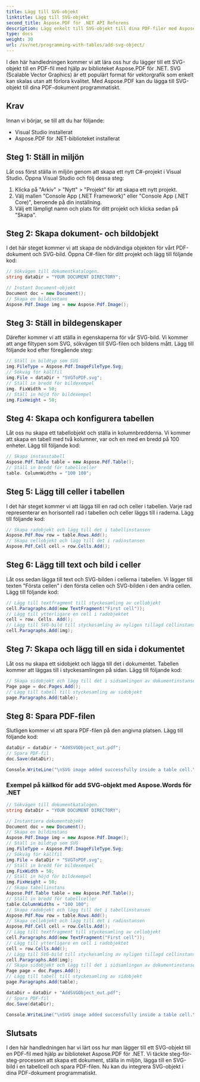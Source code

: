 ```yaml
---
title: Lägg till SVG-objekt
linktitle: Lägg till SVG-objekt
second_title: Aspose.PDF för .NET API Referens
description: Lägg enkelt till SVG-objekt till dina PDF-filer med Aspose.PDF för .NET.
type: docs
weight: 30
url: /sv/net/programming-with-tables/add-svg-object/
---
```


I den här handledningen kommer vi att lära oss hur du lägger till ett SVG-objekt till en PDF-fil med hjälp av biblioteket Aspose.PDF för .NET. SVG (Scalable Vector Graphics) är ett populärt format för vektorgrafik som enkelt kan skalas utan att förlora kvalitet. Med Aspose.PDF kan du lägga till SVG-objekt till dina PDF-dokument programmatiskt.

## Krav

Innan vi börjar, se till att du har följande:

- Visual Studio installerat
- Aspose.PDF för .NET-biblioteket installerat

## Steg 1: Ställ in miljön

Låt oss först ställa in miljön genom att skapa ett nytt C#-projekt i Visual Studio. Öppna Visual Studio och följ dessa steg:

1. Klicka på "Arkiv" > "Nytt" > "Projekt" för att skapa ett nytt projekt.
2. Välj mallen "Console App (.NET Framework)" eller "Console App (.NET Core)", beroende på din inställning.
3. Välj ett lämpligt namn och plats för ditt projekt och klicka sedan på "Skapa".

## Steg 2: Skapa dokument- och bildobjekt

I det här steget kommer vi att skapa de nödvändiga objekten för vårt PDF-dokument och SVG-bild. Öppna C#-filen för ditt projekt och lägg till följande kod:

```csharp
// Sökvägen till dokumentkatalogen.
string dataDir = "YOUR DOCUMENT DIRECTORY";

// Instant Document-objekt
Document doc = new Document();
// Skapa en bildinstans
Aspose.Pdf.Image img = new Aspose.Pdf.Image();
```

## Steg 3: Ställ in bildegenskaper

Därefter kommer vi att ställa in egenskaperna för vår SVG-bild. Vi kommer att ange filtypen som SVG, sökvägen till SVG-filen och bildens mått. Lägg till följande kod efter föregående steg:

```csharp
// Ställ in bildtyp som SVG
img.FileType = Aspose.Pdf.ImageFileType.Svg;
// Sökväg för källfil
img.File = dataDir + "SVGToPDF.svg";
// Ställ in bredd för bildexempel
img. FixWidth = 50;
// Ställ in höjd för bildexempel
img.FixHeight = 50;
```

## Steg 4: Skapa och konfigurera tabellen

Låt oss nu skapa ett tabellobjekt och ställa in kolumnbredderna. Vi kommer att skapa en tabell med två kolumner, var och en med en bredd på 100 enheter. Lägg till följande kod:

```csharp
// Skapa instanstabell
Aspose.Pdf.Table table = new Aspose.Pdf.Table();
// Ställ in bredd för tabellceller
table. ColumnWidths = "100 100";
```

## Steg 5: Lägg till celler i tabellen

I det här steget kommer vi att lägga till en rad och celler i tabellen. Varje rad representerar en horisontell rad i tabellen och celler läggs till i raderna. Lägg till följande kod:

```csharp
// Skapa radobjekt och lägg till det i tabellinstansen
Aspose.Pdf.Row row = table.Rows.Add();
// Skapa cellobjekt och lägg till det i radinstansen
Aspose.Pdf.Cell cell = row.Cells.Add();
```

## Steg 6: Lägg till text och bild i celler

Låt oss sedan lägga till text och SVG-bilden i cellerna i tabellen. Vi lägger till texten "Första cellen" i den första cellen och SVG-bilden i den andra cellen. Lägg till följande kod:

```csharp
// Lägg till textfragment till styckesamling av cellobjekt
cell.Paragraphs.Add(new TextFragment("First cell"));
// Lägg till ytterligare en cell i radobjektet
cell = row. Cells. Add();
// Lägg till SVG-bild till styckesamling av nyligen tillagd cellinstans
cell.Paragraphs.Add(img);
```

## Steg 7: Skapa och lägg till en sida i dokumentet

Låt oss nu skapa ett sidobjekt och lägga till det i dokumentet. Tabellen kommer att läggas till i styckesamlingen på sidan. Lägg till följande kod:

```csharp
// Skapa sidobjekt och lägg till det i sidsamlingen av dokumentinstansen
Page page = doc.Pages.Add();
// Lägg till tabell till styckesamling av sidobjekt
page.Paragraphs.Add(table);
```

## Steg 8: Spara PDF-filen

Slutligen kommer vi att spara PDF-filen på den angivna platsen. Lägg till följande kod:

```csharp
dataDir = dataDir + "AddSVGObject_out.pdf";
// Spara PDF-fil
doc.Save(dataDir);

Console.WriteLine("\nSVG image added successfully inside a table cell.\nFile saved at " + dataDir);
```

### Exempel på källkod för add SVG-objekt med Aspose.Words för .NET

```csharp
// Sökvägen till dokumentkatalogen.
string dataDir = "YOUR DOCUMENT DIRECTORY";

// Instantiera dokumentobjekt
Document doc = new Document();
// Skapa en bildinstans
Aspose.Pdf.Image img = new Aspose.Pdf.Image();
// Ställ in bildtyp som SVG
img.FileType = Aspose.Pdf.ImageFileType.Svg;
// Sökväg för källfil
img.File = dataDir + "SVGToPDF.svg";
// Ställ in bredd för bildexempel
img.FixWidth = 50;
// Ställ in höjd för bildexempel
img.FixHeight = 50;
// Skapa tabellinstans
Aspose.Pdf.Table table = new Aspose.Pdf.Table();
// Ställ in bredd för tabellceller
table.ColumnWidths = "100 100";
// Skapa radobjekt och lägg till det i tabellinstansen
Aspose.Pdf.Row row = table.Rows.Add();
// Skapa cellobjekt och lägg till det i radinstansen
Aspose.Pdf.Cell cell = row.Cells.Add();
// Lägg till textfragment till styckesamling av cellobjekt
cell.Paragraphs.Add(new TextFragment("First cell"));
// Lägg till ytterligare en cell i radobjektet
cell = row.Cells.Add();
// Lägg till SVG-bild till styckesamling av nyligen tillagd cellinstans
cell.Paragraphs.Add(img);
// Skapa sidobjekt och lägg till det i sidsamlingen av dokumentinstansen
Page page = doc.Pages.Add();
// Lägg till tabell till styckesamling av sidobjekt
page.Paragraphs.Add(table);

dataDir = dataDir + "AddSVGObject_out.pdf";
// Spara PDF-fil
doc.Save(dataDir);

Console.WriteLine("\nSVG image added successfully inside a table cell.\nFile saved at " + dataDir);            
```

## Slutsats

I den här handledningen har vi lärt oss hur man lägger till ett SVG-objekt till en PDF-fil med hjälp av biblioteket Aspose.PDF för .NET. Vi täckte steg-för-steg-processen att skapa ett dokument, ställa in miljön, lägga till en SVG-bild i en tabellcell och spara PDF-filen. Nu kan du integrera SVG-objekt i dina PDF-dokument programmatiskt.